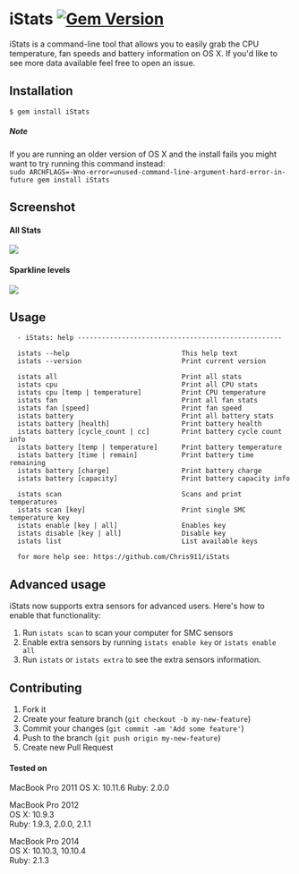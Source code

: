 iStats [![Gem Version](https://badge.fury.io/rb/iStats.svg)](http://badge.fury.io/rb/iStats)
======

iStats is a command-line tool that allows you to easily grab the CPU temperature, fan speeds and battery information on OS X. If you'd like to see more data available feel free to open an issue.

## Installation

    $ gem install iStats

##### Note
If you are running an older version of OS X and the install fails you might want to try running this command instead:     
`sudo ARCHFLAGS=-Wno-error=unused-command-line-argument-hard-error-in-future gem install iStats`

## Screenshot
#### All Stats
![](http://i.imgur.com/c4xLB8u.png)

#### Sparkline levels
![](http://i.imgur.com/ht2NZCL.gif)

## Usage

```
  - iStats: help ---------------------------------------------------

  istats --help                            This help text
  istats --version                         Print current version

  istats all                               Print all stats
  istats cpu                               Print all CPU stats
  istats cpu [temp | temperature]          Print CPU temperature
  istats fan                               Print all fan stats
  istats fan [speed]                       Print fan speed
  istats battery                           Print all battery stats
  istats battery [health]                  Print battery health
  istats battery [cycle_count | cc]        Print battery cycle count info
  istats battery [temp | temperature]      Print battery temperature
  istats battery [time | remain]           Print battery time remaining
  istats battery [charge]                  Print battery charge
  istats battery [capacity]                Print battery capacity info

  istats scan                              Scans and print temperatures
  istats scan [key]                        Print single SMC temperature key
  istats enable [key | all]                Enables key
  istats disable [key | all]               Disable key
  istats list                              List available keys

  for more help see: https://github.com/Chris911/iStats
```

## Advanced usage

iStats now supports extra sensors for advanced users. Here's how to enable that functionality: 

1. Run `istats scan` to scan your computer for SMC sensors
2. Enable extra sensors by running `istats enable key` or `istats enable all` 
3. Run `istats` or `istats extra` to see the extra sensors information.

## Contributing

1. Fork it
2. Create your feature branch (`git checkout -b my-new-feature`)
3. Commit your changes (`git commit -am 'Add some feature'`)
4. Push to the branch (`git push origin my-new-feature`)
5. Create new Pull Request

#### Tested on

MacBook Pro 2011
OS X: 10.11.6
Ruby: 2.0.0

MacBook Pro 2012    
OS X: 10.9.3    
Ruby: 1.9.3, 2.0.0, 2.1.1    

MacBook Pro 2014    
OS X: 10.10.3, 10.10.4    
Ruby: 2.1.3    
